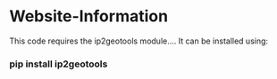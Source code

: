 # Website-Information
This code requires the ip2geotools module.... It can be installed using:
### pip install ip2geotools

